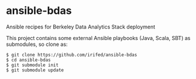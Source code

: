 ansible-bdas
============

Ansible recipes for Berkeley Data Analytics Stack deployment

This project contains some external Ansible playbooks (Java, Scala, SBT) as submodules, so clone as:
```
$ git clone https://github.com/irifed/ansible-bdas
$ cd ansible-bdas
$ git submodule init
$ git submodule update
```